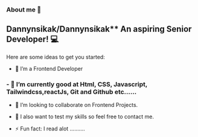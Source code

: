 ### About me 👋


## Dannynsikak/Dannynsikak** An aspiring Senior Developer! 💻 


Here are some ideas to get you started:

- 🔭 I’m a Frontend Developer
### - 🌱 I’m currently good at Html, CSS, Javascript, Tailwindcss,reactJs, Git and Github  etc......
- 👯 I’m looking to collaborate on Frontend Projects.
- 🤔 I also want to test my skills so feel free to contact me.

- ⚡ Fun fact: I read alot ..........

